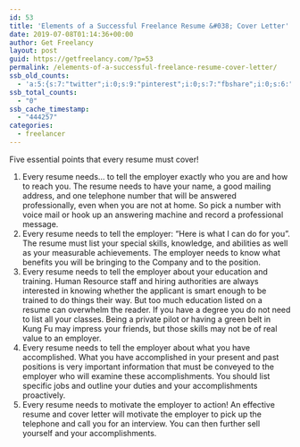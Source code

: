 ```yaml
---
id: 53
title: 'Elements of a Successful Freelance Resume &#038; Cover Letter'
date: 2019-07-08T01:14:36+00:00
author: Get Freelancy
layout: post
guid: https://getfreelancy.com/?p=53
permalink: /elements-of-a-successful-freelance-resume-cover-letter/
ssb_old_counts:
  - 'a:5:{s:7:"twitter";i:0;s:9:"pinterest";i:0;s:7:"fbshare";i:0;s:6:"reddit";i:0;s:6:"tumblr";i:0;}'
ssb_total_counts:
  - "0"
ssb_cache_timestamp:
  - "444257"
categories:
  - freelancer
---
```

Five essential points that every resume must cover!

  1. Every resume needs&#8230; to tell the employer exactly who you are and how to reach you. The resume needs to have your name, a good mailing address, and one telephone number that will be answered professionally, even when you are not at home. So pick a number with voice mail or hook up an answering machine and record a professional message.
  2. Every resume needs to tell the employer: &#8220;Here is what I can do for you&#8221;. The resume must list your special skills, knowledge, and abilities as well as your measurable achievements. The employer needs to know what benefits you will be bringing to the Company and to the position.
  3. Every resume needs to tell the employer about your education and training. Human Resource staff and hiring authorities are always interested in knowing whether the applicant is smart enough to be trained to do things their way. But too much education listed on a resume can overwhelm the reader. If you have a degree you do not need to list all your classes. Being a private pilot or having a green belt in Kung Fu may impress your friends, but those skills may not be of real value to an employer.
  4. Every resume needs to tell the employer about what you have accomplished. What you have accomplished in your present and past positions is very important information that must be conveyed to the employer who will examine these accomplishments. You should list specific jobs and outline your duties and your accomplishments proactively.
  5. Every resume needs to motivate the employer to action! An effective resume and cover letter will motivate the employer to pick up the telephone and call you for an interview. You can then further sell yourself and your accomplishments.